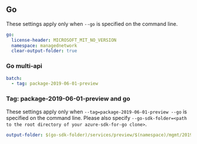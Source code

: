 ## Go

These settings apply only when `--go` is specified on the command line.

``` yaml $(go)
go:
  license-header: MICROSOFT_MIT_NO_VERSION
  namespace: managednetwork
  clear-output-folder: true
```

### Go multi-api

``` yaml $(go) && $(multiapi)
batch:
  - tag: package-2019-06-01-preview
```

### Tag: package-2019-06-01-preview and go

These settings apply only when `--tag=package-2019-06-01-preview --go` is specified on the command line.
Please also specify `--go-sdk-folder=<path to the root directory of your azure-sdk-for-go clone>`.

``` yaml $(tag) == 'package-2019-06-01-preview' && $(go)
output-folder: $(go-sdk-folder)/services/preview/$(namespace)/mgmt/2019-06-01-preview/$(namespace)
```
